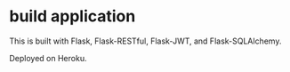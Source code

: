 # build application
This is built with Flask, Flask-RESTful, Flask-JWT, and Flask-SQLAlchemy.

Deployed on Heroku.